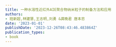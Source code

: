 ```yaml
---
title: 一种水溶性近红外AIE聚合物纳米粒子的制备方法和应用
authors:
- 班新超,林建慧,王志明,刘勇 &龚晚君 唐本忠
date: '2023-01-01'
publishDate: '2023-12-26T08:43:46.483864Z'
publication_types:
- book
---
```

